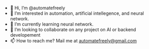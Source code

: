 - 👋 Hi, I’m @automatefreely
- 👀 I’m interested in automation, artificial intellegence, and neural network.
- 🌱 I’m currently learning neural network.
- 💞️ I’m looking to collaborate on any project on AI or backend developement
- 📫 How to reach me? Mail me at automatefreely@gmail.com
